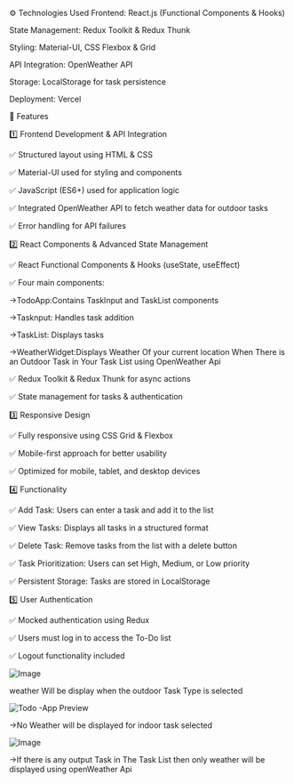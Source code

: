 ⚙️ Technologies Used
Frontend: React.js (Functional Components & Hooks)

State Management: Redux Toolkit & Redux Thunk

Styling: Material-UI, CSS Flexbox & Grid

API Integration: OpenWeather API

Storage: LocalStorage for task persistence

Deployment: Vercel

📌 Features

1️⃣ Frontend Development & API Integration

✅ Structured layout using HTML & CSS

✅ Material-UI used for styling and components

✅ JavaScript (ES6+) used for application logic

✅ Integrated OpenWeather API to fetch weather data for outdoor tasks

✅ Error handling for API failures

2️⃣ React Components & Advanced State Management

✅ React Functional Components & Hooks (useState, useEffect)

✅ Four main components:

->TodoApp:Contains TaskInput and TaskList components

->Tasknput: Handles task addition

->TaskList: Displays tasks

->WeatherWidget:Displays Weather Of your current location When There is an Outdoor Task in Your Task List using OpenWeather Api

✅ Redux Toolkit & Redux Thunk for async actions

✅ State management for tasks & authentication


3️⃣ Responsive Design

✅ Fully responsive using CSS Grid & Flexbox

✅ Mobile-first approach for better usability

✅ Optimized for mobile, tablet, and desktop devices

4️⃣ Functionality

✅ Add Task: Users can enter a task and add it to the list

✅ View Tasks: Displays all tasks in a structured format

✅ Delete Task: Remove tasks from the list with a delete button

✅ Task Prioritization: Users can set High, Medium, or Low priority

✅ Persistent Storage: Tasks are stored in LocalStorage

5️⃣ User Authentication

✅ Mocked authentication using Redux

✅ Users must log in to access the To-Do list

✅ Logout functionality included

![Image](https://github.com/user-attachments/assets/e554c095-156f-46a8-a6ff-394e10335a7c)

weather Will be display when the outdoor Task Type is selected

![Todo -App Preview](https://github.com/user-attachments/assets/2c6c0d94-39df-463a-868d-bed581adcf8f)

->No Weather will be displayed for indoor task selected

![Image](https://github.com/user-attachments/assets/4ec5ca14-0aeb-4d6f-b561-66c3b54ed9c5)


->If there is any output Task in The Task List then only weather will be displayed using openWeather Api

